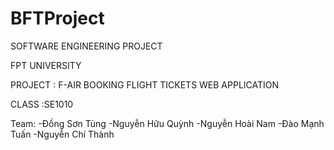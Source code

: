 # BFTProject

SOFTWARE ENGINEERING PROJECT

FPT UNIVERSITY

PROJECT : F-AIR
BOOKING FLIGHT TICKETS
WEB APPLICATION

CLASS :SE1010

Team: 
-Đồng Sơn Tùng
-Nguyễn Hữu Quỳnh
-Nguyễn Hoài Nam
-Đào Mạnh Tuấn
-Nguyễn Chí Thành
